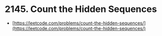 # 2145. Count the Hidden Sequences

- [https://leetcode.com/problems/count-the-hidden-sequences/](https://leetcode.com/problems/count-the-hidden-sequences/)
